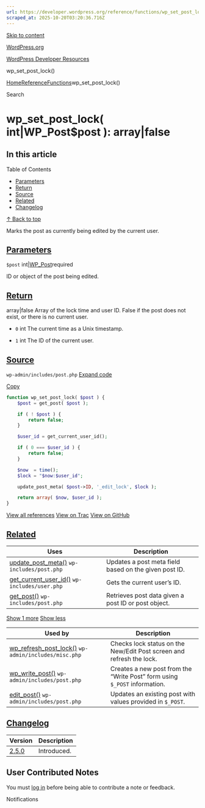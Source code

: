 ```yaml
---
url: https://developer.wordpress.org/reference/functions/wp_set_post_lock
scraped_at: 2025-10-20T03:20:36.716Z
---
```


[Skip to content](https://developer.wordpress.org/reference/functions/wp_set_post_lock/#wp--skip-link--target)

[WordPress.org](https://wordpress.org/)

[WordPress Developer Resources](https://developer.wordpress.org/)

wp\_set\_post\_lock()


[Home](https://developer.wordpress.org/)[Reference](https://developer.wordpress.org/reference/)[Functions](https://developer.wordpress.org/reference/functions/)wp\_set\_post\_lock()

Search

# wp\_set\_post\_lock( int\|WP\_Post$post ): array\|false

## In this article

Table of Contents

- [Parameters](https://developer.wordpress.org/reference/functions/wp_set_post_lock/#parameters)
- [Return](https://developer.wordpress.org/reference/functions/wp_set_post_lock/#return)
- [Source](https://developer.wordpress.org/reference/functions/wp_set_post_lock/#source)
- [Related](https://developer.wordpress.org/reference/functions/wp_set_post_lock/#related)
- [Changelog](https://developer.wordpress.org/reference/functions/wp_set_post_lock/#changelog)

[↑ Back to top](https://developer.wordpress.org/reference/functions/wp_set_post_lock/#wp--skip-link--target)

Marks the post as currently being edited by the current user.

## [Parameters](https://developer.wordpress.org/reference/functions/wp_set_post_lock/\#parameters)

`$post` int\|[WP\_Post](https://developer.wordpress.org/reference/classes/wp_post/)required

ID or object of the post being edited.

## [Return](https://developer.wordpress.org/reference/functions/wp_set_post_lock/\#return)

array\|false Array of the lock time and user ID. False if the post does not exist, or there is no current user.

- `0` int
The current time as a Unix timestamp.

- `1` int
The ID of the current user.


## [Source](https://developer.wordpress.org/reference/functions/wp_set_post_lock/\#source)

`wp-admin/includes/post.php`
[Expand code](https://developer.wordpress.org/reference/functions/wp_set_post_lock/#)

[Copy](https://developer.wordpress.org/reference/functions/wp_set_post_lock/#)

```php
function wp_set_post_lock( $post ) {
	$post = get_post( $post );

	if ( ! $post ) {
		return false;
	}

	$user_id = get_current_user_id();

	if ( 0 === $user_id ) {
		return false;
	}

	$now  = time();
	$lock = "$now:$user_id";

	update_post_meta( $post->ID, '_edit_lock', $lock );

	return array( $now, $user_id );
}

```

[View all references](https://developer.wordpress.org/reference/files/wp-admin/includes/post.php/) [View on Trac](https://core.trac.wordpress.org/browser/tags/6.8.3/src/wp-admin/includes/post.php#L1757) [View on GitHub](https://github.com/WordPress/wordpress-develop/blob/6.8.3/src/wp-admin/includes/post.php#L1757-L1776)

## [Related](https://developer.wordpress.org/reference/functions/wp_set_post_lock/\#related)

| Uses | Description |
| --- | --- |
| [update\_post\_meta()](https://developer.wordpress.org/reference/functions/update_post_meta/) `wp-includes/post.php` | Updates a post meta field based on the given post ID. |
| [get\_current\_user\_id()](https://developer.wordpress.org/reference/functions/get_current_user_id/) `wp-includes/user.php` | Gets the current user’s ID. |
| [get\_post()](https://developer.wordpress.org/reference/functions/get_post/) `wp-includes/post.php` | Retrieves post data given a post ID or post object. |

[Show 1 more](https://developer.wordpress.org/reference/functions/wp_set_post_lock/#) [Show less](https://developer.wordpress.org/reference/functions/wp_set_post_lock/#)

| Used by | Description |
| --- | --- |
| [wp\_refresh\_post\_lock()](https://developer.wordpress.org/reference/functions/wp_refresh_post_lock/) `wp-admin/includes/misc.php` | Checks lock status on the New/Edit Post screen and refresh the lock. |
| [wp\_write\_post()](https://developer.wordpress.org/reference/functions/wp_write_post/) `wp-admin/includes/post.php` | Creates a new post from the “Write Post” form using `$_POST` information. |
| [edit\_post()](https://developer.wordpress.org/reference/functions/edit_post/) `wp-admin/includes/post.php` | Updates an existing post with values provided in `$_POST`. |

## [Changelog](https://developer.wordpress.org/reference/functions/wp_set_post_lock/\#changelog)

| Version | Description |
| --- | --- |
| [2.5.0](https://developer.wordpress.org/reference/since/2.5.0/) | Introduced. |

## User Contributed Notes

You must [log in](https://login.wordpress.org/?redirect_to=https%3A%2F%2Fdeveloper.wordpress.org%2Freference%2Ffunctions%2Fwp_set_post_lock%2F) before being able to contribute a note or feedback.

Notifications
